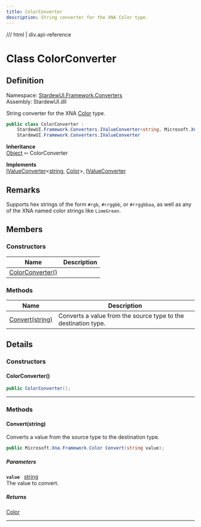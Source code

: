 ```yaml
---
title: ColorConverter
description: String converter for the XNA Color type.
---
```


<link rel="stylesheet" href="/StardewUI/stylesheets/reference.css" />

/// html | div.api-reference

# Class ColorConverter

## Definition

<div class="api-definition" markdown>

Namespace: [StardewUI.Framework.Converters](index.md)  
Assembly: StardewUI.dll  

</div>

String converter for the XNA [Color](https://docs.monogame.net/api/Microsoft.Xna.Framework.Color.html) type.

```cs
public class ColorConverter : 
    StardewUI.Framework.Converters.IValueConverter<string, Microsoft.Xna.Framework.Color>, 
    StardewUI.Framework.Converters.IValueConverter
```

**Inheritance**  
[Object](https://learn.microsoft.com/en-us/dotnet/api/system.object) ⇦ ColorConverter

**Implements**  
[IValueConverter](ivalueconverter-2.md)<[string](https://learn.microsoft.com/en-us/dotnet/api/system.string), [Color](https://docs.monogame.net/api/Microsoft.Xna.Framework.Color.html)>, [IValueConverter](ivalueconverter.md)

## Remarks

Supports hex strings of the form `#rgb`, `#rrggbb`, or `#rrggbbaa`, as well as any of the XNA named color strings like `LimeGreen`.

## Members

### Constructors

 | Name | Description |
| --- | --- |
| [ColorConverter()](#colorconverter) |  | 

### Methods

 | Name | Description |
| --- | --- |
| [Convert(string)](#convertstring) | Converts a value from the source type to the destination type. | 

## Details

### Constructors

#### ColorConverter()



```cs
public ColorConverter();
```

-----

### Methods

#### Convert(string)

Converts a value from the source type to the destination type.

```cs
public Microsoft.Xna.Framework.Color Convert(string value);
```

##### Parameters

**`value`** &nbsp; [string](https://learn.microsoft.com/en-us/dotnet/api/system.string)  
The value to convert.

##### Returns

[Color](https://docs.monogame.net/api/Microsoft.Xna.Framework.Color.html)

-----

